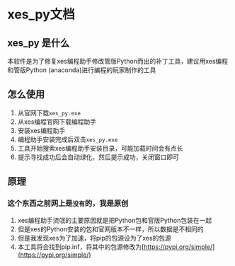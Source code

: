# xes_py文档
## xes_py 是什么

本软件是为了修复xes编程助手修改管版Python而出的补丁工具，建议用xes编程和管版Python (anaconda)进行编程的玩家制作的工具

## 怎么使用
1. 从官网下载`xes_py.exe`
2. 从xes编程官网下载编程助手
3. 安装xes编程助手
4. 编程助手安装完成后双击`xes_py.exe`
5. 工具开始搜索xes编程助手安装目录，可能加载时间会有点长
6. 提示寻找成功后会自动绿化，然后提示成功，关闭窗口即可


## 原理
### 这个东西之前网上是`没有`的，我是原创
1. xes编程助手流氓的主要原因就是把Python包和官版Python包装在一起
2. 但是xes的Python安装的包和官网版本不一样，所以数据是不相同的
3. 但是我发现xes为了加速，将pip的包源设为了xes的包源
4. 本工具将会找到pip.inf，将其中的包源修改为[https://pypi.org/simple/](https://pypi.org/simple/)